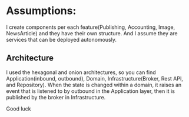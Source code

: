 # Assumptions:

I create components per each feature(Publishing, Accounting, Image, NewsArticle) and they have their own structure.
And I assume they are services that can be deployed autonomously.

## Architecture
I used the hexagonal and onion architectures, so you can find Application(inbound, outbound), Domain, Infrastructure(Broker, Rest API, and Repository).
When the state is changed within a domain, it raises an event that is listened to by outbound in the Application layer, then it is published by the broker in Infrastructure.

Good luck


